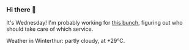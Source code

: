 ### Hi there :wave:

It's Wednesday! I'm probably working for [this bunch](https://github.com/kohofinancial), figuring out who should take care of which service.

Weather in Winterthur: partly cloudy, at +29°C.
